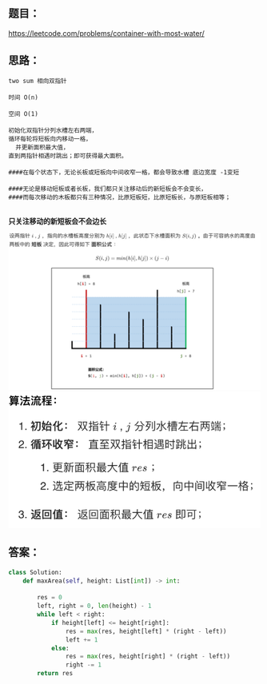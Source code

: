 ## 题目：
https://leetcode.com/problems/container-with-most-water/

## 思路：
```
two sum 相向双指针

时间 O(n)

空间 O(1)

初始化双指针分列水槽左右两端，
循环每轮将短板向内移动一格，
  并更新面积最大值，
直到两指针相遇时跳出；即可获得最大面积。

####在每个状态下，无论长板或短板向中间收窄一格，都会导致水槽 底边宽度 -1变短

####无论是移动短板或者长板，我们都只关注移动后的新短板会不会变长，
####而每次移动的木板都只有三种情况，比原短板短，比原短板长，与原短板相等；


```
**只关注移动的新短板会不会边长**

![S](https://github.com/SSRRBB/Leetcode/blob/main/Images/312.png)
![S](https://github.com/SSRRBB/Leetcode/blob/main/Images/313.png)
## 答案：
```python
class Solution:
    def maxArea(self, height: List[int]) -> int:
        
        res = 0
        left, right = 0, len(height) - 1
        while left < right:
            if height[left] <= height[right]:
                res = max(res, height[left] * (right - left))
                left += 1
            else:
                res = max(res, height[right] * (right - left))
                right -= 1
        return res
            
        

```
